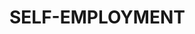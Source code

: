 # SELF-EMPLOYMENT

<!-- - [SOLE TRADER]()  -->
<!-- FREELANCING-->
<!-- - [LIMITED COMPANY]() -->

<!-- - [BUSSINESS DEVELOPMENT]() -->
<!-- - [MVP]()  -->
<!-- (Minimum viable product) -->

<!-- - [BUSSINESS PLANNING]() -->

<!-- - [CRM]()  -->
<!-- Customer relationship management -->

<!-- - [PRESENTING]() -->

<!-- - [MICROSOFT] -->

<!-- - [MICROSOFT POWERPOINT]() -->

<!-- - [EXPENSE TRACKING]() -->

<!-- - [MICROSOFT] -->

<!-- - [MICROSOFT EXCEL]() -->

<!-- - [INVOICING]() -->
<!-- - [TAXES]() -->
<!-- - [HMRC]() -->
<!-- - [TAX RETURNS]() -->
<!-- - [ACCOUNTANTS]() -->